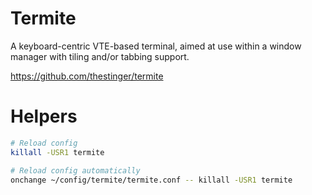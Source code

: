 # Termite

A keyboard-centric VTE-based terminal, aimed at use within a window manager with tiling and/or tabbing support.

https://github.com/thestinger/termite

# Helpers

```bash
# Reload config
killall -USR1 termite

# Reload config automatically
onchange ~/config/termite/termite.conf -- killall -USR1 termite
```
